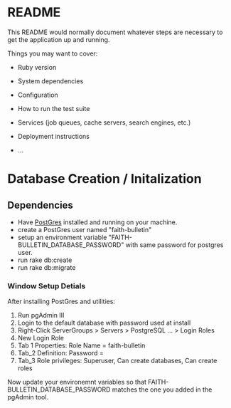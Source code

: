 # README

This README would normally document whatever steps are necessary to get the
application up and running.

Things you may want to cover:

* Ruby version

* System dependencies

* Configuration

* How to run the test suite

* Services (job queues, cache servers, search engines, etc.)

* Deployment instructions

* ...

# Database Creation / Initalization
## Dependencies
* Have [PostGres](https://www.postgresql.org/) installed and running on your machine.
* create a PostGres user named "faith-bulletin"
* setup an environment variable "FAITH-BULLETIN_DATABASE_PASSWORD" with same password for postgres user.
* run rake db:create
* run rake db:migrate

### Window Setup Detials
After installing PostGres and utilities:
1.  Run pgAdmin III
2.  Login to the default database with password used at install
3.  Right-Click ServerGroups > Servers > PostgreSQL ... > Login Roles
4.  New Login Role
5.  Tab 1 Properties: Role Name = faith-bulletin
6.  Tab_2 Definition: Password = <your choice here>
7.  Tab_3 Role privileges: Superuser, Can create databases, Can create roles

Now update your environemnt variables so that FAITH-BULLETIN_DATABASE_PASSWORD matches the one you added in the pgAdmin tool.

